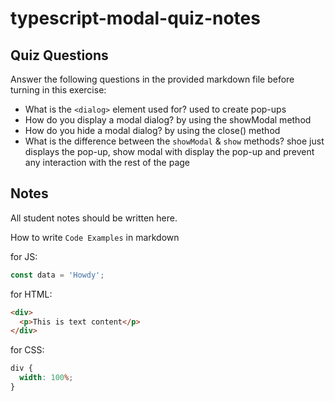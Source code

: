 # typescript-modal-quiz-notes

## Quiz Questions

Answer the following questions in the provided markdown file before turning in this exercise:

- What is the `<dialog>` element used for?
  used to create pop-ups
- How do you display a modal dialog?
  by using the showModal method
- How do you hide a modal dialog?
  by using the close() method
- What is the difference between the `showModal` & `show` methods?
  shoe just displays the pop-up, show modal with display the pop-up and prevent any interaction with the rest of the page

## Notes

All student notes should be written here.

How to write `Code Examples` in markdown

for JS:

```javascript
const data = 'Howdy';
```

for HTML:

```html
<div>
  <p>This is text content</p>
</div>
```

for CSS:

```css
div {
  width: 100%;
}
```
